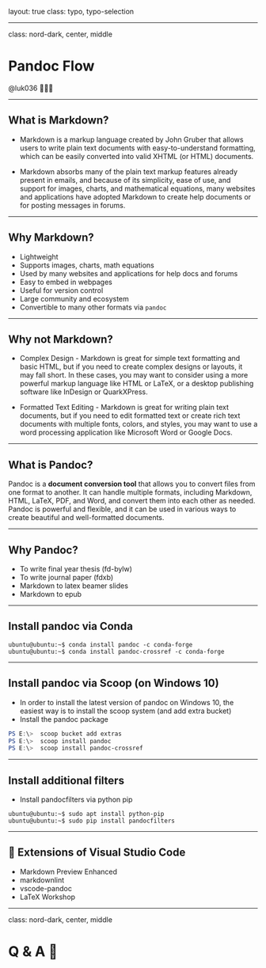 layout: true
class: typo, typo-selection

---

class: nord-dark, center, middle

# Pandoc Flow

@luk036 👨🏻‍🏫

---

## What is Markdown?

- Markdown is a markup language created by John Gruber that allows users to write plain text documents with easy-to-understand formatting, which can be easily converted into valid XHTML (or HTML) documents.

- Markdown absorbs many of the plain text markup features already present in emails, and because of its simplicity, ease of use, and support for images, charts, and mathematical equations, many websites and applications have adopted Markdown to create help documents or for posting messages in forums.

---

## Why Markdown?

- Lightweight
- Supports images, charts, math equations
- Used by many websites and applications for help docs and forums
- Easy to embed in webpages
- Useful for version control
- Large community and ecosystem
- Convertible to many other formats via `pandoc`

---

## Why not Markdown?

- Complex Design - Markdown is great for simple text formatting and basic HTML, but if you need to create complex designs or layouts, it may fall short. In these cases, you may want to consider using a more powerful markup language like HTML or LaTeX, or a desktop publishing software like InDesign or QuarkXPress.

- Formatted Text Editing - Markdown is great for writing plain text documents, but if you need to edit formatted text or create rich text documents with multiple fonts, colors, and styles, you may want to use a word processing application like Microsoft Word or Google Docs.

---

## What is Pandoc?

Pandoc is a **document conversion tool** that allows you to convert files from one format to another. It can handle multiple formats, including Markdown, HTML, LaTeX, PDF, and Word, and convert them into each other as needed. Pandoc is powerful and flexible, and it can be used in various ways to create beautiful and well-formatted documents.

---

## Why Pandoc?

- To write final year thesis (fd-bylw)
- To write journal paper (fdxb)
- Markdown to latex beamer slides
- Markdown to epub

---

## Install pandoc via Conda

```terminal
ubuntu@ubuntu:~$ conda install pandoc -c conda-forge
ubuntu@ubuntu:~$ conda install pandoc-crossref -c conda-forge
```

---

## Install pandoc via Scoop (on Windows 10)

- In order to install the latest version of pandoc on Windows 10, the
  easiest way is to install the scoop system (and add extra bucket)
- Install the pandoc package

```powershell
PS E:\>  scoop bucket add extras
PS E:\>  scoop install pandoc
PS E:\>  scoop install pandoc-crossref
```

---

## Install additional filters

- Install pandocfilters via python pip

```terminal
ubuntu@ubuntu:~$ sudo apt install python-pip
ubuntu@ubuntu:~$ sudo pip install pandocfilters
```

---

## 🧩 Extensions of Visual Studio Code

- Markdown Preview Enhanced
- markdownlint
- vscode-pandoc
- LaTeX Workshop

---

class: nord-dark, center, middle

# Q & A 🎤
